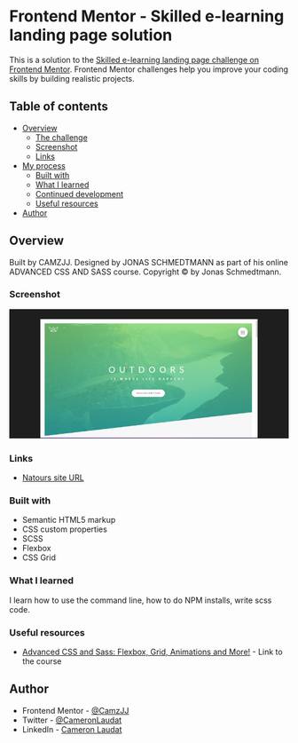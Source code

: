 # Frontend Mentor - Skilled e-learning landing page solution

This is a solution to the [Skilled e-learning landing page challenge on Frontend Mentor](https://www.frontendmentor.io/challenges/skilled-elearning-landing-page-S1ObDrZ8q). Frontend Mentor challenges help you improve your coding skills by building realistic projects.

## Table of contents

- [Overview](#overview)
  - [The challenge](#the-challenge)
  - [Screenshot](#screenshot)
  - [Links](#links)
- [My process](#my-process)
  - [Built with](#built-with)
  - [What I learned](#what-i-learned)
  - [Continued development](#continued-development)
  - [Useful resources](#useful-resources)
- [Author](#author)

## Overview

Built by CAMZJJ. Designed by JONAS SCHMEDTMANN as part of his online ADVANCED CSS AND SASS course. Copyright © by Jonas Schmedtmann.

### Screenshot

![](/screenshots.jpg)

### Links

- [Natours site URL](https://camjj-natours.netlify.app/)


### Built with

- Semantic HTML5 markup
- CSS custom properties
- SCSS
- Flexbox
- CSS Grid

### What I learned

I learn how to use the command line, how to do NPM installs, write scss code.

### Useful resources

- [Advanced CSS and Sass: Flexbox, Grid, Animations and More!](https://www.udemy.com/course/advanced-css-and-sass/) - Link to the course

## Author

- Frontend Mentor - [@CamzJJ](https://www.frontendmentor.io/profile/CamzJJ)
- Twitter - [@CameronLaudat](https://twitter.com/CameronLaudat)
- LinkedIn - [Cameron Laudat](https://www.linkedin.com/in/cameron-l-83a518a4/)
